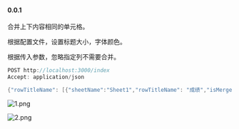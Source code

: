 
#### 0.0.1
合并上下内容相同的单元格。

根据配置文件，设置标题大小，字体颜色。

根据传入参数，忽略指定列不需要合并。



```java
POST http://localhost:3000/index
Accept: application/json

{"rowTitleName": [{"sheetName":"Sheet1","rowTitleName": "成绩","isMergeCell": "N"}]}
```



![1.png](https://cdn.nlark.com/yuque/0/2021/png/533288/1626428082081-ce078d36-5750-4a0e-8c76-e0783ad2e207.png)

![2.png](https://cdn.nlark.com/yuque/0/2021/png/533288/1626428084131-3b172116-8eb7-4803-a586-03e7e7678a60.png)

